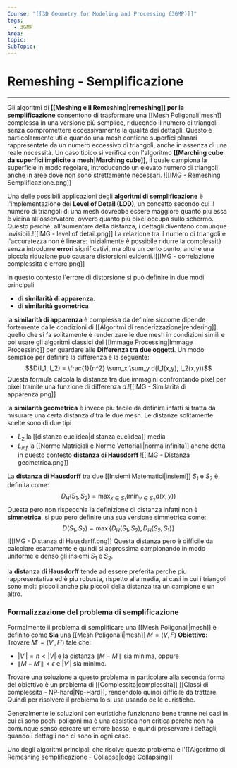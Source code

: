 ```yaml
---
Course: "[[3D Geometry for Modeling and Processing (3GMP)]]"
tags:
  - 3GMP
Area: 
topic: 
SubTopic:
---
```


# Remeshing - Semplificazione
---
Gli algoritmi di **[[Meshing e il Remeshing|remeshing]] per la semplificazione** consentono di trasformare una [[Mesh Poligonali|mesh]] complessa in una versione più semplice, riducendo il numero di triangoli senza compromettere eccessivamente la qualità dei dettagli. Questo è particolarmente utile quando una mesh contiene superfici planari rappresentate da un numero eccessivo di triangoli, anche in assenza di una reale necessità. Un caso tipico si verifica con l'algoritmo **[[Marching cube da superfici implicite a mesh|Marching cube]]**, il quale campiona la superficie in modo regolare, introducendo un elevato numero di triangoli anche in aree dove non sono strettamente necessari.
![[IMG - Remeshing Semplificazione.png]]


Una delle possibili applicazioni degli **algoritmi di semplificazione** è l'implementazione dei **Level of Detail (LOD)**, un concetto secondo cui il numero di triangoli di una mesh dovrebbe essere maggiore quanto più essa è vicina all'osservatore, ovvero quanto più pixel occupa sullo schermo. Questo perché, all'aumentare della distanza, i dettagli diventano comunque invisibili.![[IMG - level of detail.png]]
La relazione tra il numero di triangoli e l'accuratezza non è lineare: inizialmente è possibile ridurre la complessità senza introdurre **errori** significativi, ma oltre un certo punto, anche una piccola riduzione può causare distorsioni  evidenti.![[IMG - correlazione complessita e errore.png]]

in questo contesto l'errore di distorsione si può definire in due modi principali 
- di **similarità di apparenza**.
- di **similarità geometrica**


la **similarità di apparenza**  è complessa da definire siccome dipende fortemente dalle condizioni di  [[Algoritmi di renderizzazione|rendering]], quello che si fa solitamente è renderizare le due mesh in condizioni simili e poi usare gli algoritmi classici del [[Immage Processing|Immage Processing]] per guardare alle **Differenza tra due oggetti**. 
Un modo semplice per definire la differenza è la seguente: $$D(I_1, I_2) = \frac{1}{n^2} \sum_x \sum_y d(I_1(x,y), I_2(x,y))$$Questa formula calcola la distanza tra due immagini confrontando pixel per pixel tramite una funzione di differenza $d$.![[IMG - Similarita di apparenza.png]]


la **similarità geometrica** è invece piu facile da definire infatti si tratta da misurare una certa distanza $d$ tra le due mesh. Le distanze solitamente scelte sono di due tipi 
- $L_2$ la [[distanza euclidea|distanza euclidea]] media
- $L_{inf}$ la [[Norme Matriciali e Norme Vettoriali|norma infinita]] anche detta in questo contesto **distanza di Hausdorff** 
![[IMG - Distanza geometrica.png]]

La **distanza di Hausdorff** tra due [[Insiemi Matematici|insiemi]] $S_1$ e $S_2$ è definita come:$$D_H(S_1, S_2) = \max_{x \in S_1} \left( \min_{y \in S_2} d(x,y) \right)$$Questa pero non rispecchia la definizione di distanza infatti non è **simmetrica**, si puo pero definire una sua versione simmetrica come:$$D(S_1, S_2) = \max \{ D_H(S_1, S_2), D_H(S_2, S_1) \}$$![[IMG - Distanza di Hausdarff.png]]
Questa distanza pero è difficile da calcolare esattamente e quindi si approssima campionando in modo uniforme e denso gli insiemi $S_1$ e $S_2$.

la **distanza di Hausdorff** tende ad essere preferita perche piu rappresentativa ed è piu robusta, rispetto alla media, ai casi in cui i triangoli sono molti piccoli anche piu piccoli della distanza tra un campione e un altro. 




### Formalizzazione del problema di semplificazione 
Formalmente il problema di semplificare una [[Mesh Poligonali|mesh]] è definito come
**Sia** una [[Mesh Poligonali|mesh]]  $M = (V, F)$
**Obiettivo:** Trovare $M' = (V', F')$ tale che:
  - $|V'| = n < |V|$ e la distanza $\| M - M' \|$ sia minima, 
  oppure 
  - $\| M - M' \| < \epsilon$ e $|V'|$ sia minimo.


Trovare una soluzione a questo problema in particolare alla seconda forma del obiettivo è un problema di [[Complessita|complessità]] [[Classi di complessita - NP-hard|Np-Hard]], rendendolo quindi difficile da trattare. Quindi per risolvere il problema lo si usa usando delle euristiche.

Generalmente le soluzioni con euristiche funzionano bene tranne nei casi in cui ci sono pochi poligoni ma è una casistica non critica perche non ha comunque senso cercare un errore basso, e quindi preservare i dettagli, quando i dettagli non ci sono in ogni caso.

Uno degli algoritmi principali che risolve questo problema è l'[[Algoritmo di Remeshing semplificazione - Collapse|edge Collapsing]]




